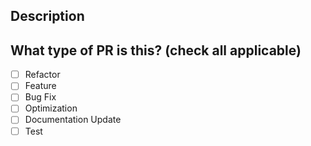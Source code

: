 ## Description
<!-- 
Please do not leave this blank 
This PR [adds/removes/fixes/replaces] the [bugfix, improvement, hotfix, test]. 
-->

## What type of PR is this? (check all applicable)
- [ ] Refactor
- [ ] Feature
- [ ] Bug Fix
- [ ] Optimization
- [ ] Documentation Update
- [ ] Test
